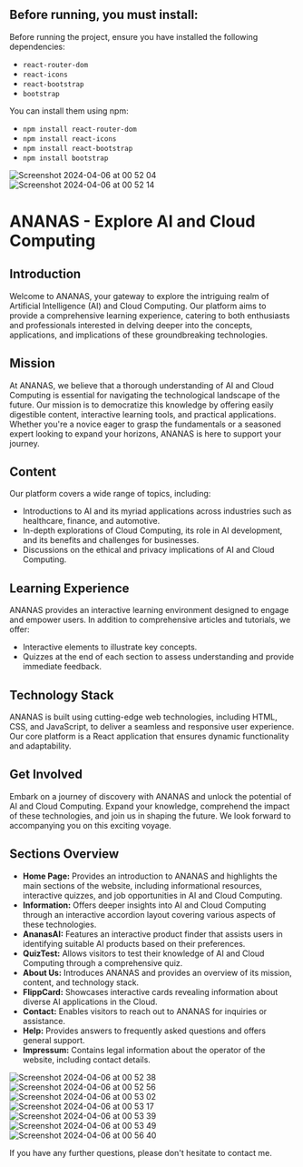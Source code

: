 ## Before running, you must install:
Before running the project, ensure you have installed the following dependencies:
- `react-router-dom`
- `react-icons`
- `react-bootstrap`
- `bootstrap`


You can install them using npm:
- `npm install react-router-dom`
- `npm install react-icons`
- `npm install react-bootstrap`
- `npm install bootstrap`
  
![Screenshot 2024-04-06 at 00 52 04](https://github.com/anasm20/ananas/assets/112882511/2f88cf29-8681-4c75-af74-6f63e5d13d27)
![Screenshot 2024-04-06 at 00 52 14](https://github.com/anasm20/ananas/assets/112882511/74acb9d6-4a7c-419e-a8fa-1b8dd2ddde66)


# ANANAS - Explore AI and Cloud Computing

## Introduction
Welcome to ANANAS, your gateway to explore the intriguing realm of Artificial Intelligence (AI) and Cloud Computing. Our platform aims to provide a comprehensive learning experience, catering to both enthusiasts and professionals interested in delving deeper into the concepts, applications, and implications of these groundbreaking technologies.

## Mission
At ANANAS, we believe that a thorough understanding of AI and Cloud Computing is essential for navigating the technological landscape of the future. Our mission is to democratize this knowledge by offering easily digestible content, interactive learning tools, and practical applications. Whether you're a novice eager to grasp the fundamentals or a seasoned expert looking to expand your horizons, ANANAS is here to support your journey.

## Content
Our platform covers a wide range of topics, including:
- Introductions to AI and its myriad applications across industries such as healthcare, finance, and automotive.
- In-depth explorations of Cloud Computing, its role in AI development, and its benefits and challenges for businesses.
- Discussions on the ethical and privacy implications of AI and Cloud Computing.

## Learning Experience
ANANAS provides an interactive learning environment designed to engage and empower users. In addition to comprehensive articles and tutorials, we offer:
- Interactive elements to illustrate key concepts.
- Quizzes at the end of each section to assess understanding and provide immediate feedback.

## Technology Stack
ANANAS is built using cutting-edge web technologies, including HTML, CSS, and JavaScript, to deliver a seamless and responsive user experience. Our core platform is a React application that ensures dynamic functionality and adaptability.

## Get Involved
Embark on a journey of discovery with ANANAS and unlock the potential of AI and Cloud Computing. Expand your knowledge, comprehend the impact of these technologies, and join us in shaping the future. We look forward to accompanying you on this exciting voyage.

## Sections Overview
- **Home Page:** Provides an introduction to ANANAS and highlights the main sections of the website, including informational resources, interactive quizzes, and job opportunities in AI and Cloud Computing.
- **Information:** Offers deeper insights into AI and Cloud Computing through an interactive accordion layout covering various aspects of these technologies.
- **AnanasAI:** Features an interactive product finder that assists users in identifying suitable AI products based on their preferences.
- **QuizTest:** Allows visitors to test their knowledge of AI and Cloud Computing through a comprehensive quiz.
- **About Us:** Introduces ANANAS and provides an overview of its mission, content, and technology stack.
- **FlippCard:** Showcases interactive cards revealing information about diverse AI applications in the Cloud.
- **Contact:** Enables visitors to reach out to ANANAS for inquiries or assistance.
- **Help:** Provides answers to frequently asked questions and offers general support.
- **Impressum:** Contains legal information about the operator of the website, including contact details.

![Screenshot 2024-04-06 at 00 52 38](https://github.com/anasm20/ananas/assets/112882511/e0e945f8-97ed-4d5f-861c-ad13f84ba69a)
![Screenshot 2024-04-06 at 00 52 56](https://github.com/anasm20/ananas/assets/112882511/4fe56314-34a4-4046-be2d-797c62c4bf08)
![Screenshot 2024-04-06 at 00 53 02](https://github.com/anasm20/ananas/assets/112882511/bbdde320-b953-41fc-8b67-1355daa96103)
![Screenshot 2024-04-06 at 00 53 17](https://github.com/anasm20/ananas/assets/112882511/cb63c4b9-a923-4a31-a452-920566598b0c)
![Screenshot 2024-04-06 at 00 53 39](https://github.com/anasm20/ananas/assets/112882511/8de9f88d-6e38-488f-9e48-64bb7acb9187)
![Screenshot 2024-04-06 at 00 53 49](https://github.com/anasm20/ananas/assets/112882511/3683e7b6-5d47-492a-ae38-fc01b89234c3)
![Screenshot 2024-04-06 at 00 56 40](https://github.com/anasm20/ananas/assets/112882511/1a69d4eb-ce0a-44a7-9819-18d878e1eb30)



If you have any further questions, please don't hesitate to contact me.
